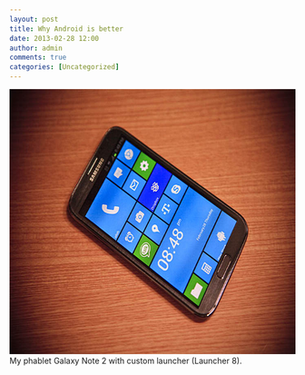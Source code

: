 ```yaml
---
layout: post
title: Why Android is better
date: 2013-02-28 12:00
author: admin
comments: true
categories: [Uncategorized]
---
```

<a href="/images/uploads/2013/02/GalaxyNote2.jpg"><img class="alignnone size-full wp-image-427" alt="GalaxyNote2" src="/images/uploads/2013/02/GalaxyNote2.jpg" width="700" height="467" /></a>
My phablet Galaxy Note 2 with custom launcher (Launcher 8).
